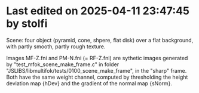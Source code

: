 # Last edited on 2025-04-11 23:47:45 by stolfi

Scene: four object (pyramid, cone, shpere, flat disk) over a flat background,
with partly smooth, partly rough texture.

Images MF-Z.fni and PM-N.fni (= RF-Z.fni) are sythetic images generated
by "test_mfok_scene_make_frame.c" in folder
"JSLIBS/libmultifok/tests/0100_scene_make_frame", in the "sharp" 
frame.  Both have the same weight channel, 
computed by thresholding the height deviation map {hDev} 
and the gradient of the normal map {sNorm}.

